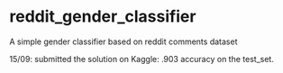 # reddit_gender_classifier
A simple gender classifier based on reddit comments dataset


15/09: submitted the solution on Kaggle: .903 accuracy on the test_set.
